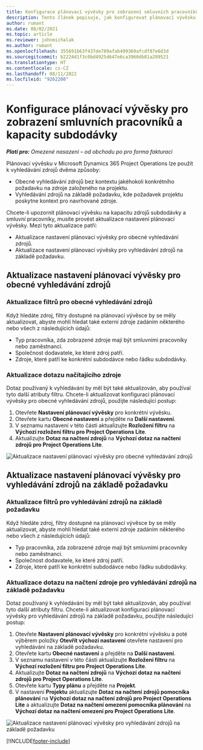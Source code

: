 ```yaml
---
title: Konfigurace plánovací vývěsky pro zobrazení smluvních pracovníků a kapacity subdodávky
description: Tento článek popisuje, jak konfigurovat plánovací vývěsku v Microsoft Dynamics 365 Project Operations tak, aby zobrazovala kapacitu zdrojů subdodávky při personálním zajištění požadavků na zdroje projektu.
author: rumant
ms.date: 08/02/2021
ms.topic: article
ms.reviewer: johnmichalak
ms.author: rumant
ms.openlocfilehash: 355691b63f437de789afab499369afcdf87e6d3d
ms.sourcegitcommit: b2224d1f3c0bd4925d647e6ca3960db81a209521
ms.translationtype: HT
ms.contentlocale: cs-CZ
ms.lasthandoff: 08/11/2022
ms.locfileid: "9262208"
---
```

# <a name="configure-schedule-board-to-show-contract-workers-and-subcontracted-capacity"></a>Konfigurace plánovací vývěsky pro zobrazení smluvních pracovníků a kapacity subdodávky 

_**Platí pro:** Omezené nasazení – od obchodu po pro forma fakturaci_

Plánovací vývěsku v Microsoft Dynamics 365 Project Operations lze použít k vyhledávání zdrojů dvěma způsoby:

- Obecné vyhledávání zdrojů bez kontextu jakéhokoli konkrétního požadavku na zdroje založeného na projektu.
- Vyhledávání zdrojů na základě požadavku, kde požadavek projektu poskytne kontext pro navrhované zdroje.

Chcete-li upozornit plánovací vývěsku na kapacitu zdrojů subdodávky a smluvní pracovníky, musíte provést aktualizace nastavení plánovací vývěsky. Mezi tyto aktualizace patří: 
- Aktualizace nastavení plánovací vývěsky pro obecné vyhledávání zdrojů.
- Aktualizace nastavení plánovací vývěsky pro vyhledávání zdrojů na základě požadavku.

## <a name="update-schedule-board-settings-for-general-resource-search"></a>Aktualizace nastavení plánovací vývěsky pro obecné vyhledávání zdrojů
### <a name="update-filters-for-general-resource-search"></a>Aktualizace filtrů pro obecné vyhledávání zdrojů
Když hledáte zdroj, filtry dostupné na plánovací vývěsce by se měly aktualizovat, abyste mohli hledat také externí zdroje zadáním některého nebo všech z následujících údajů:
  - Typ pracovníka, zda zobrazené zdroje mají být smluvními pracovníky nebo zaměstnanci.
  - Společnost dodavatele, ke které zdroj patří.
  - Zdroje, které patří ke konkrétní subdodávce nebo řádku subdodávky.
    
### <a name="update-retrieve-resource-query"></a>Aktualizace dotazu načítajícího zdroje
Dotaz používaný k vyhledávání by měl být také aktualizován, aby používal tyto další atributy filtru. Chcete-li aktualizovat konfiguraci plánovací vývěsky pro obecné vyhledávání zdrojů, použijte následující postup:  
1. Otevřete **Nastavení plánovací vývěsky** pro konkrétní vývěsku.
2. Otevřete kartu **Obecné nastavení** a přejděte na **Další nastavení**.
3. V seznamu nastavení v této části aktualizujte **Rozložení filtru** na **Výchozí rozložení filtru pro Project Operations Lite**.
4. Aktualizujte **Dotaz na načtení zdrojů** na **Výchozí dotaz na načtení zdrojů pro Project Operations Lite**.

![Aktualizace nastavení plánovací vývěsky pro obecné vyhledávání zdrojů](../media/BoardSettings.png)  

## <a name="update-schedule-board-settings-for-requirementbased-resource-search"></a>Aktualizace nastavení plánovací vývěsky pro vyhledávání zdrojů na základě požadavku
### <a name="update-filters-for-requirement-specific-resource-search"></a>Aktualizace filtrů pro vyhledávání zdrojů na základě požadavku 
Když hledáte zdroj, filtry dostupné na plánovací vývěsce by se měly aktualizovat, abyste mohli hledat také externí zdroje zadáním některého nebo všech z následujících údajů:
 - Typ pracovníka, zda zobrazené zdroje mají být smluvními pracovníky nebo zaměstnanci.
 - Společnost dodavatele, ke které zdroj patří.
 - Zdroje, které patří ke konkrétní subdodávce nebo řádku subdodávky.

### <a name="update-retrieve-resource-query-for-requirement-specific-resource-search"></a>Aktualizace dotazu na načtení zdroje pro vyhledávání zdrojů na základě požadavku 
Dotaz používaný k vyhledávání by měl být také aktualizován, aby používal tyto další atributy filtru. Chcete-li aktualizovat konfiguraci plánovací vývěsky pro vyhledávání zdrojů na základě požadavku, použijte následující postup:

1. Otevřete **Nastavení plánovací vývěsky** pro konkrétní vývěsku a poté výběrem položky **Otevřít výchozí nastavení** otevřete nastavení pro vyhledávání na základě požadavku.
2. Otevřete kartu **Obecné nastavení** a přejděte na **Další nastavení**.
3. V seznamu nastavení v této části aktualizujte **Rozložení filtru** na **Výchozí rozložení filtru pro Project Operations Lite**.
4. Aktualizujte **Dotaz na načtení zdrojů** na **Výchozí dotaz na načtení zdrojů pro Project Operations Lite**.
5. Otevřete kartu **Typy plánu** a přejděte na **Projekt**.
6. V nastavení **Projektu** aktualizujte **Dotaz na načtení zdrojů pomocníka plánování** na **Výchozí dotaz na načtení zdrojů pro Project Operations Lite** a aktualizujte **Dotaz na načtení omezení pomocníka plánování** na **Výchozí dotaz na načtení omezení pro Project Operations Lite**.

![Aktualizace nastavení plánovací vývěsky pro vyhledávání zdrojů na základě požadavku](../media/SASettings.png)  

[!INCLUDE[footer-include](../../includes/footer-banner.md)]
